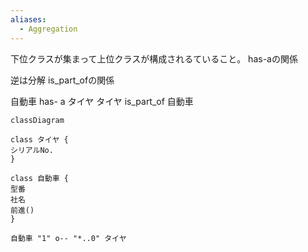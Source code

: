 ```yaml
---
aliases:
  - Aggregation
---
```

下位クラスが集まって上位クラスが構成されるていること。
has-aの関係

逆は分解
is_part_ofの関係

自動車 has- a タイヤ
タイヤ is_part_of 自動車

```mermaid
classDiagram

class タイヤ {
シリアルNo.
}

class 自動車 {
型番
社名
前進()
}

自動車 "1" o-- "*..0" タイヤ
```
